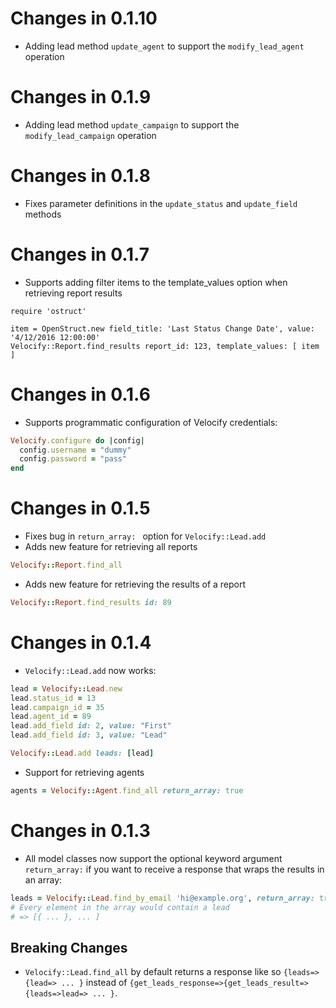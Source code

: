 # Changes in 0.1.10

* Adding lead method ```update_agent``` to support the ```modify_lead_agent``` operation

# Changes in 0.1.9

* Adding lead method ```update_campaign``` to support the ```modify_lead_campaign``` operation

# Changes in 0.1.8

* Fixes parameter definitions in the ```update_status``` and ```update_field``` methods

# Changes in 0.1.7

* Supports adding filter items to the template_values option when retrieving report results

```
require 'ostruct'

item = OpenStruct.new field_title: 'Last Status Change Date', value: '4/12/2016 12:00:00'
Velocify::Report.find_results report_id: 123, template_values: [ item ]
```

# Changes in 0.1.6

* Supports programmatic configuration of Velocify credentials:

``` ruby
Velocify.configure do |config|
  config.username = "dummy"
  config.password = "pass"
end
```

# Changes in 0.1.5

* Fixes bug in ```return_array: ``` option for ```Velocify::Lead.add```
* Adds new feature for retrieving all reports

``` ruby
Velocify::Report.find_all
```

* Adds new feature for retrieving the results of a report

``` ruby
Velocify::Report.find_results id: 89
```

# Changes in 0.1.4

* ```Velocify::Lead.add``` now works:

``` ruby
lead = Velocify::Lead.new
lead.status_id = 13
lead.campaign_id = 35
lead.agent_id = 89
lead.add_field id: 2, value: "First"
lead.add_field id: 3, value: "Lead"

Velocify::Lead.add leads: [lead]
```

* Support for retrieving agents

``` ruby
agents = Velocify::Agent.find_all return_array: true
```

# Changes in 0.1.3

* All model classes now support the optional keyword argument ```return_array:``` if you want to receive
  a response that wraps the results in an array:

``` ruby
leads = Velocify::Lead.find_by_email 'hi@example.org', return_array: true
# Every element in the array would contain a lead
# => [{ ... }, ... ]
```

## Breaking Changes

* ```Velocify::Lead.find_all``` by default returns a response like so ```{leads=>{lead=> ... }```
  instead of ```{get_leads_response=>{get_leads_result=>{leads=>lead=> ... }```.
